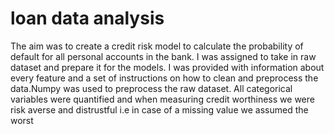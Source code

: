 # loan data analysis

The aim was to create a credit risk model to calculate the probability of default for all personal accounts in the bank.
I was assigned to take in raw dataset and prepare it for the models. I was provided with information about every feature and a set of instructions on how to clean and preprocess the data.Numpy was used to preprocess the raw dataset.
All categorical variables were quantified and when measuring credit worthiness we were risk averse and distrustful i.e in case of a missing value we assumed the worst
